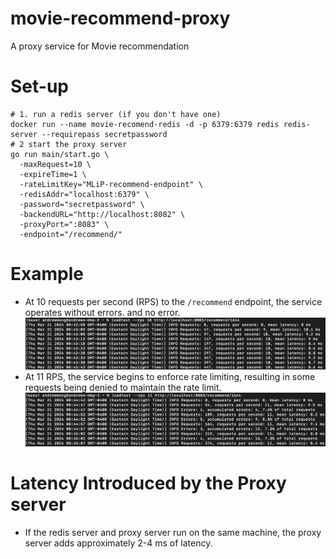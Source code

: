 # movie-recommend-proxy
A proxy service for Movie recommendation

# Set-up
```shell
# 1. run a redis server (if you don't have one)
docker run --name movie-recomend-redis -d -p 6379:6379 redis redis-server --requirepass secretpassword
# 2 start the proxy server
go run main/start.go \
  -maxRequest=10 \
  -expireTime=1 \
  -rateLimitKey="MLiP-recommend-endpoint" \
  -redisAddr="localhost:6379" \
  -password="secretpassword" \
  -backendURL="http://localhost:8082" \
  -proxyPort=":8083" \
  -endpoint="/recommend/"
```

# Example
-  At 10 requests per second (RPS) to the `/recommend` endpoint, the service operates without errors.
and no error.
![img.png](images/img.png)
- At 11 RPS, the service begins to enforce rate limiting, resulting in some requests being denied to maintain the rate limit.
![img.png](images/img1.png)

# Latency Introduced by the Proxy server
- If the redis server and proxy server run on the same machine, the proxy server adds approximately 2-4 ms of latency.